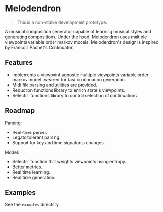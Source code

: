 # Melodendron

> This is a non-stable development prototype.

A musical composition generator capable of learning musical styles and generating compositions.
Under the hood, Melodendron uses multiple viewpoints variable order markov models.
Melodendron's design is inspired by Francois Pachet's Continuator.

## Features

- Implements a viewpoint agnostic multiple viewpoints variable order markov model tweaked for fast continuation
generation.
- Midi file parsing and utilities are provided.
- Reduction functions library to enrich state's viewpoints.
- Selector functions library to control selection of continuations.

## Roadmap

Parsing:

- Real-time parser.
- Legato tolerant parsing.
- Support for key and time signatures changes.

Model:

- Selector function that weights viewpoints using entropy.
- Better metrics.
- Real time learning.
- Real time generation.

## Examples

See the `examples` directory.